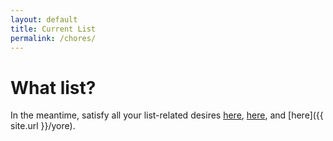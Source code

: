 ```yaml
---
layout: default
title: Current List
permalink: /chores/
---
```


# What list?

In the meantime, satisfy all your list-related desires [here](https://en.wikipedia.org/wiki/List_of_lists_of_lists), [here](https://youtu.be/nrsnN23tmUA), and [here]({{ site.url }}/yore).